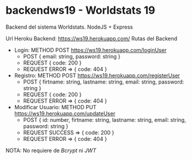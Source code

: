 # backendws19 - Worldstats 19
Backend del sistema Worldstats. NodeJS + Express

Url Heroku Backend:  https://ws19.herokuapp.com/
Rutas del Backend
* Login: METHOD POST  https://ws19.herokuapp.com/loginUser
  - POST { email: string, password: string }
  - REQUEST { code: 200 }
  - REQUEST ERROR => { code: 404 }
* Registro: METHOD POST  https://ws19.herokuapp.com/registerUser   
  - POST { firtname: string, lastname: string, email: string, password: string } 
  - REQUEST { code: 200 }
  - REQUEST ERROR => { code: 404 }
* Modificar Usuario: METHOD PUT  https://ws19.herokuapp.com/updateUser
  - POST { id: number, firtname: string, lastname: string, email: string, password: string } 
  - REQUEST SUCCESS => { code: 200 }
  - REQUEST ERROR => { code: 404 }

NOTA: No requiere de *Bcrypt* ni *JWT*
